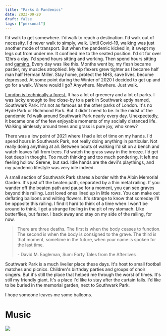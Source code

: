 ```yaml
---
title: "Parks & Pandemics"
date: 2023-09-20
draft: false
tags: ["personal"] 
---
```


I'd walk to get somewhere. I'd walk to reach a destination. I'd walk out of necessity. I'd never walk to simply, walk. Until Covid-19, walking was just another mode of transport. But when the pandemic kicked in, it swept my legs out from under me. It confined me to the seated position. I'd sit for over 12hrs a day. I'd spend hours sitting and working. Then spend hours sitting and [gaming.](https://blog.greengob.com/posts/2021-10-27-its-all-my-fault/) Every day was like this. Months went by, my flesh became pastier, my muscles atrophied. My hip flexers grew tighter as I became half man half Herman Miller. Stay home, protect the NHS, save lives, become depressed. At some point during the Winter of 2020 I decided to get up and go for a walk. Where would I go? Anywhere. Nowhere. Just walk.

[London is technically a forest.](https://amzn.eu/d/eLqL6Ei) It has a lot of greenery and a lot of parks. I was lucky enough to live close-by to a park in Southwark aptly named, Southwark Park. It's not as famous as the other parks of London. It's no Hyde Park or Richmond Park. But it didn't need to be. In the midst of the pandemic I'd walk around Southwark Park nearly every day. Unexpectedly, it became one of the few enjoyable moments of my socially distanced life. Walking aimlessly around trees and grass is pure joy, who knew?

There was a low point of 2021 where I had a lot of time on my hands. I'd spend hours in Southwark Park, not really doing anything in particular. Not really doing anything at all. Between bouts of walking I'd sit on a bench and watch leaves fall from trees. I'd watch the grass sway in the breeze. I'd get lost deep in thought. Too much thinking and too much pondering. It left me feeling hollow. Serene, but sad. Idle hands are the devil's playthings, and my pandemic lifestyle was very idle indeed.

A small section of Southwark Park shares a border with the Albin Memorial Garden. It's just off the beaten path, separated by a thin metal railing. If you wander off the beaten path and pause for a moment, you can see graves beyond this railing. Lost loved ones lined up in little rows. You can make out deflating balloons and wilting flowers. It's strange to know that someday I'll be opposite this railing. I find it hard to think of a time when I won't be around to think. I get a strange feeling in the pit of my stomach. Like butterflies, but faster. I back away and stay on my side of the railing, for now.

> There are three deaths. The first is when the body ceases to function. The second is when the body is consigned to the grave. The third is that moment, sometime in the future, when your name is spoken for the last time.
>
> \- David M. Eagleman, Sum: Forty Tales from the Afterlives

Southwark Park is a much livelier place these days. It's host to small football matches and picnics. Children's birthday parties and groups of choir singers. But it's still the place that helped me through the worst of times. It's still my friendly giant. It's a place I'd like to stay after the curtain falls. I'd like to be buried in the memorial garden, next to Southwark Park.

I hope someone leaves me some balloons. 

# Music
[![](https://img.youtube.com/vi/PK35ulIX5P4/default.jpg)](https://youtu.be/PK35ulIX5P4)
